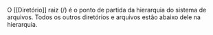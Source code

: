 O [[Diretório]] raiz (/) é o ponto de partida da hierarquia do sistema de arquivos. Todos os outros diretórios e arquivos estão abaixo dele na hierarquia.